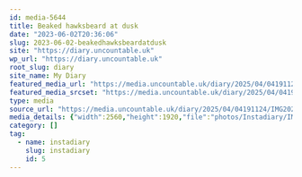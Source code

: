 ```yaml
---
id: media-5644
title: Beaked hawksbeard at dusk
date: "2023-06-02T20:36:06"
slug: 2023-06-02-beakedhawksbeardatdusk
site: "https://diary.uncountable.uk"
wp_url: "https://diary.uncountable.uk"
root_slug: diary
site_name: My Diary
featured_media_url: "https://media.uncountable.uk/diary/2025/04/04191124/IMG20230602213606-scaled.webp"
featured_media_srcset: "https://media.uncountable.uk/diary/2025/04/04191124/IMG20230602213606-300x225.webp 300w, https://media.uncountable.uk/diary/2025/04/04191124/IMG20230602213606-1024x768.webp 1024w, https://media.uncountable.uk/diary/2025/04/04191124/IMG20230602213606-150x150.webp 150w, https://media.uncountable.uk/diary/2025/04/04191124/IMG20230602213606-640x480.webp 640w, https://media.uncountable.uk/diary/2025/04/04191124/IMG20230602213606-scaled.webp 2560w"
type: media
source_url: "https://media.uncountable.uk/diary/2025/04/04191124/IMG20230602213606-scaled.webp"
media_details: {"width":2560,"height":1920,"file":"photos/Instadiary/IMG20230602213606-scaled.webp","filesize":137934,"sizes":{"medium":{"file":"IMG20230602213606-300x225.webp","width":300,"height":225,"filesize":11682,"mime_type":"image/webp","source_url":"https://media.uncountable.uk/diary/2025/04/04191124/IMG20230602213606-300x225.webp"},"large":{"file":"IMG20230602213606-1024x768.webp","width":1024,"height":768,"filesize":47792,"mime_type":"image/webp","source_url":"https://media.uncountable.uk/diary/2025/04/04191124/IMG20230602213606-1024x768.webp"},"thumbnail":{"file":"IMG20230602213606-150x150.webp","width":150,"height":150,"filesize":5424,"mime_type":"image/webp","source_url":"https://media.uncountable.uk/diary/2025/04/04191124/IMG20230602213606-150x150.webp"},"mobwidth":{"file":"IMG20230602213606-640x480.webp","width":640,"height":480,"filesize":28030,"mime_type":"image/webp","source_url":"https://media.uncountable.uk/diary/2025/04/04191124/IMG20230602213606-640x480.webp"},"full":{"file":"IMG20230602213606-scaled.webp","width":2560,"height":1920,"mime_type":"image/webp","source_url":"https://media.uncountable.uk/diary/2025/04/04191124/IMG20230602213606-scaled.webp"}},"image_meta":{"aperture":"0","credit":"","camera":"","caption":"","created_timestamp":"0","copyright":"","focal_length":"0","iso":"0","shutter_speed":"0","title":"","orientation":"0","keywords":[]},"original_image":"IMG20230602213606.webp"}
category: []
tag:
  - name: instadiary
    slug: instadiary
    id: 5
---
```


